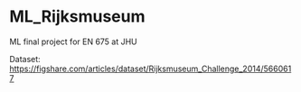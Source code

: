 # ML_Rijksmuseum
ML final project for EN 675 at JHU

Dataset: https://figshare.com/articles/dataset/Rijksmuseum_Challenge_2014/5660617



